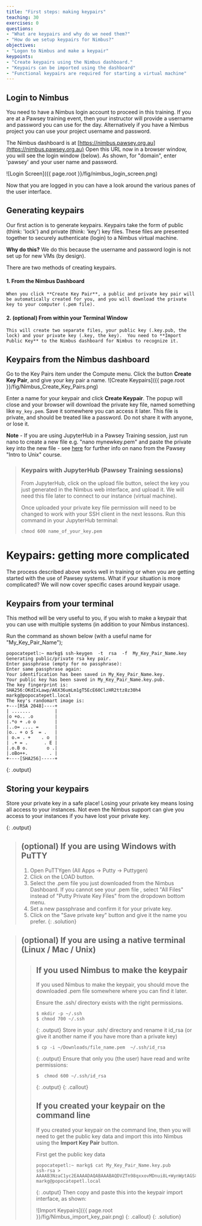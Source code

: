 ```yaml
---
title: "First steps: making keypairs"
teaching: 30
exercises: 0
questions:
- "What are keypairs and why do we need them?"
- "How do we setup keypairs for Nimbus?"
objectives:
- "Logon to Nimbus and make a keypair"
keypoints:
- "Create keypairs using the Nimbus dashboard."
- "Keypairs can be imported using the dashboard"
- "Functional keypairs are required for starting a virtual machine"
---
```

## Login to Nimbus

You need to have a Nimbus login account to proceed in this training.  If you are at a Pawsey training event, then your instructor will provide a username and password you can use for the day.  Alternatively if you have a Nimbus project you can use your project username and password.

The Nimbus dashboard is at [https://nimbus.pawsey.org.au](https://nimbus.pawsey.org.au)
Open this URL now in a browser window, you will see the login window (below).  As shown, for "domain", enter 'pawsey' and your user name and password.

![Login Screen]({{ page.root }}/fig/nimbus_login_screen.png)

Now that you are logged in you can have a look around the various panes of the user interface.

## Generating keypairs

Our first action is to generate keypairs.  Keypairs take the form of public (think: 'lock') and private (think: 'key') key files.  These files are presented together to securely authenticate (login) to a Nimbus virtual machine.

**Why do this?**  We do this because the username and password login is not set up for new VMs (by design).

There are two methods of creating keypairs.

#### 1. **From the Nimbus Dashboard**
    When you click **Create Key Pair**, a public and private key pair will be automatically created for you, and you will download the private key to your computer (.pem file).

#### 2. **(optional) From within your Terminal Window**
    This will create two separate files, your public key (.key.pub, the lock) and your private key (.key, the key).  You need to **Import Public Key** to the Nimbus dashboard for Nimbus to recognize it.


## Keypairs from the Nimbus dashboard
Go to the Key Pairs item under the Compute menu.  Click the button **Create Key Pair**, and give your key pair a name.
![Create Keypairs]({{ page.root }}/fig/Nimbus_Create_Key_Pairs.png)

Enter a name for your keypair and click **Create Keypair**.  The popup will close and your browser will download the private key file, named something like `my_key.pem`.  Save it somewhere you can access it later.  This file is private, and should be treated like a password.  Do not share it with anyone, or lose it.

**Note** - If you are using JupyterHub in a Pawsey Training session, just run nano to create a new file e.g. "nano mynewkey.pem" and paste the private key into the new file - see [here](https://pawseysc.github.io/shell-hpc/03-create/index.html) for further info on nano from the Pawsey "Intro to Unix" course.

> ### Keypairs with JupyterHub (Pawsey Training sessions)
> From JupyterHub, click on the upload file button, select the key you just generated in the Nimbus web interface, and upload it.  We will need this file later to connect to our instance (virtual machine).
>
> Once uploaded your private key file permission will need to be changed to work with your SSH client in the next lessons. Run this command in your JupyterHub terminal:
> ~~~
> chmod 600 name_of_your_key.pem
> ~~~

# Keypairs: getting more complicated

The process described above works well in training or when you are getting started with the use of Pawsey systems.  What if your situation is more complicated?  We will now cover specific cases around keypair usage.

## Keypairs from your terminal

 This method will be very useful to you, if you wish to make a keypair that you can use with multiple systems (in addition to your Nimbus instances).

 Run the command as shown below (with a useful name for "My_Key_Pair_Name");

 ~~~
 popocatepetl:~ markg$ ssh-keygen  -t  rsa  -f  My_Key_Pair_Name.key
 Generating public/private rsa key pair.
 Enter passphrase (empty for no passphrase):
 Enter same passphrase again:
 Your identification has been saved in My_Key_Pair_Name.key.
 Your public key has been saved in My_Key_Pair_Name.key.pub.
 The key fingerprint is:
 SHA256:OKdIxLawp/A6X36umLm1gT5EcE60ClzHR2ttz8z30h4 markg@popocatepetl.local
 The key's randomart image is:
 +---[RSA 2048]----+
 | .......         |
 |o +o.. .o        |
 |.*o + .o o       |
 |..o= .... =      |
 |o.. + o S  = .   |
 | o.= . +    . o  |
 | .+ = .      . E |
 |.o.B o.       o .|
 |.oBo++.        . |
 +----[SHA256]-----+
 ~~~
 {: .output}


## Storing your keypairs
Store your private key in a safe place! Losing your private key means losing all access to your instances.  Not even the Nimbus support can give you access to your instances if you have lost your private key.

{: .output}

> ## (optional) If you are using Windows with PuTTY
>
> 1. Open PuTTYgen (All Apps -> Putty -> Puttygen)
> 2. Click on the LOAD button.
> 3. Select the .pem file you just downloaded from the Nimbus Dashboard. If you cannot see your .pem file , select "All Files" instead of "Putty Private Key Files" from the dropdown bottom menu.
> 4. Set a new passphrase and confirm it for your private key.
> 5. Click on the "Save private key" button and give it the name you prefer.
{: .solution}

> ## (optional) If you are using a native terminal (Linux / Mac / Unix)
>
> > ## If you used Nimbus to make the keypair
> >
> > If you used Nimbus to make the keypair, you should move the downloaded .pem file somewhere where you can find it later.
> >
> > Ensure the .ssh/ directory exists with the right permissions.
> > ~~~
> > $ mkdir -p ~/.ssh
> > $ chmod 700 ~/.ssh
> > ~~~
> > {: .output}
> > Store in your .ssh/ directory and rename it id_rsa (or give it another name if you have more than a private key)
> > ~~~
> > $ cp -i ~/Downloads/file_name.pem  ~/.ssh/id_rsa
> > ~~~
> > {: .output}
> > Ensure that only you (the user) have read and write permissions:
> > ~~~
> > $  chmod 600 ~/.ssh/id_rsa
> > ~~~
> > {: .output}
> {: .callout}
> > ## If you created your keypair on the command line
> >
> > If you created your keypair on the command line, then you will need to get the public key data and import this into Nimbus using the **Import Key Pair** button.
> >
> > First get the public key data
> > ~~~
> > popocatepetl:~ markg$ cat My_Key_Pair_Name.key.pub
> > ssh-rsa > AAAAB3NzaC1yc2EAAAADAQABAAABAQDVZTn98qxxovMDnui8L+WynWptAGS8sR2GIJ4HE+9v8lHlcSiKDze07o/SIb+RQR7FFvLchAD2xLxiF8mB+4SUhaoxWXZGhc8RBLXpSMD6tJNT9VNxd99mI7g6rq3HMpSZDE5YTxSweDy13qRmc6gBXWNGjUHV3eUv6pHKthbs1v/MjsA7nkYdINiCwpgawJ7fdyJJ61vkrO7+tjkdRFBBTn2O8ELTMYEssM/hwHZt00RWOVjXylaQK766yF6Qhog2pQc2gsUXQLown9Hzga8QVxvMxCY9cVh2lxtBVjDuv1HWwC1PZhYa9QlLf+jsITyOzEfPuNidZvyWnjxei6+P markg@popocatepetl.local
> > ~~~
> > {: .output}
> > Then copy and paste this into the keypair import interface, as shown:
> >
> > ![Import Keypairs]({{ page.root }}/fig/Nimbus_import_key_pair.png)
> {: .callout}
{: .solution}
